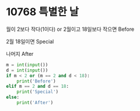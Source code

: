 # 10768 특별한 날



월이 2보다 작다(1이다) or 2월이고 18일보다 작으면 Before

2월 18일이면 Special

나머지 After

```python
m = int(input())
d = int(input())
if m < 2 or (m == 2 and d < 18):
    print('Before')
elif m == 2 and d == 18:
    print('Special')
else:
    print('After')
```

